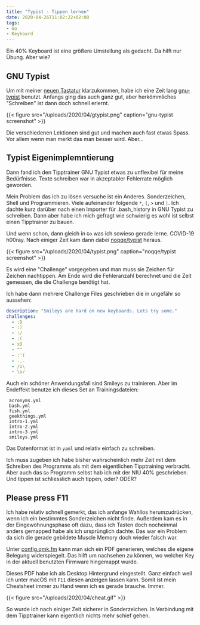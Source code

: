 ```yaml
---
title: "Typist - Tippen lernen"
date: 2020-04-26T11:02:22+02:00
tags:
- Go
- Keyboard
---
```


Ein 40% Keyboard ist eine größere Umstellung als gedacht. Da hilft nur Übung.
Aber wie?

<!--more-->

## GNU Typist

Um mit meiner [neuen Tastatur](/blog/2020/04/01/niu-mini/) klarzukommen, habe ich eine Zeit lang
[gnu-typist](https://www.gnu.org/software/gtypist/) benutzt. Anfangs ging das
auch ganz gut, aber herkömmliches "Schreiben" ist dann doch schnell erlernt.


{{< figure src="/uploads/2020/04/gtypist.png" caption="gnu-typist screenshot" >}}

Die verschiedenen Lektionen sind gut und machen auch fast etwas
Spass. Vor allem wenn man merkt das man besser wird. Aber...

## Typist Eigenimplemntierung

Dann fand ich den Tipptrainer GNU Typist etwas zu unflexibel für meine
Bedürfnisse. Texte schreiben war in akzeptabler Fehlerrate möglich geworden.

Mein Problem das ich zu lösen versuche ist ein Anderes. Sonderzeichen, Shell
und Programmieren. Viele aufeinander folgende `*`, `(`, `>` und `|`. Ich
dachte kurz darüber nach einen Importer für .bash_history in GNU Typist zu
schreiben. Dann aber habe ich mich gefragt wie schwierig es wohl ist selbst
einen Tipptrainer zu bauen.

Und wenn schon, dann gleich in `Go` was ich sowieso gerade lerne. COVID-19
h00ray. Nach einiger Zeit kam dann dabei
[noqqe/typist](https://github.com/noqqe/typist) heraus.

{{< figure src="/uploads/2020/04/typist.png" caption="noqqe/typist screenshot" >}}

Es wird eine "Challenge" vorgegeben und man muss sie Zeichen für Zeichen
nachtippen. Am Ende wird die Fehleranzahl berechnet und die Zeit gemessen,
die die Challenge benötigt hat.

Ich habe dann mehrere Challenge Files geschrieben die in ungefähr so
aussehen:

``` yaml
description: "Smileys are hard on new keyboards. Lets try some."
challenges:
  - :D
  - :)
  - :/
  - :(
  - xD
  - ^^
  - :'(
  - -.-
  - /o\
  - \o/
```

Auch ein schöner Anwendungsfall sind Smileys zu trainieren. Aber im Endeffekt
benutze ich dieses Set an Trainingsdateien:

```
 acronyms.yml
 bash.yml
 fish.yml
 geekthings.yml
 intro-1.yml
 intro-2.yml
 intro-3.yml
 smileys.yml
```

Das Datenformat ist in `yaml` und relativ einfach zu schreiben.

Ich muss zugeben ich habe bisher wahrscheinlich mehr Zeit mit dem Schreiben
des Programms als mit dem eigentlichen Tipptraining verbracht. Aber auch das
`Go` Programm selbst hab ich mit der NIU 40% geschrieben. Und tippen ist
schliesslich auch tippen, oder? ODER?

## Please press F11

Ich habe relativ schnell gemerkt, das ich anfange Wahllos herumzudrücken,
wenn ich ein bestimmtes Sonderzeichen nicht finde. Außerdem kam es in der
Eingewöhnungsphase oft dazu, dass ich Tasten doch nocheinmal anders gemapped habe als ich
ursprünglich dachte. Das war ein Problem da sich die gerade gebildete Muscle
Memory doch wieder falsch war.

Unter [config.qmk.fm](https://config.qmk.fm) kann man
sich ein PDF generieren, welches die eigene Belegung widerspiegelt. Das hilft
um nachsehen zu können, wo welcher Key in der aktuell benutzten Firmware
hingemappt wurde.

Dieses PDF habe ich als Desktop Hintergrund eingestellt. Ganz einfach weil
ich unter macOS mit `F11` diesen anzeigen lassen kann. Somit ist mein
Cheatsheet immer zu Hand wenn ich es gerade brauche. Immer.

{{< figure src="/uploads/2020/04/cheat.gif" >}}

So wurde ich nach einiger Zeit sicherer in Sonderzeichen. In Verbindung mit
dem Tipptrainer kann eigentlich nichts mehr schief gehen.
